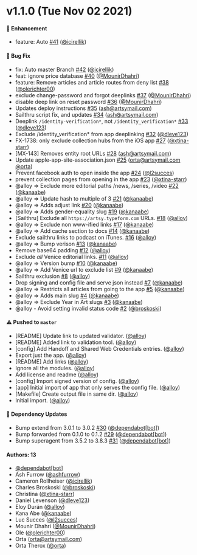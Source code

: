 # v1.1.0 (Tue Nov 02 2021)

#### 🚀  Enhancement

- feature: Auto [#41](https://github.com/artsy/artsy-eigen-web-association/pull/41) ([@icirellik](https://github.com/icirellik))

#### 🐛  Bug Fix

- fix: Auto master Branch [#42](https://github.com/artsy/artsy-eigen-web-association/pull/42) ([@icirellik](https://github.com/icirellik))
- feat: ignore price database [#40](https://github.com/artsy/artsy-eigen-web-association/pull/40) ([@MounirDhahri](https://github.com/MounirDhahri))
- feature: Remove articles and article routes from deny list [#38](https://github.com/artsy/artsy-eigen-web-association/pull/38) ([@olerichter00](https://github.com/olerichter00))
- exclude change-password and forgot deeplinks [#37](https://github.com/artsy/artsy-eigen-web-association/pull/37) ([@MounirDhahri](https://github.com/MounirDhahri))
- disable deep link on reset password [#36](https://github.com/artsy/artsy-eigen-web-association/pull/36) ([@MounirDhahri](https://github.com/MounirDhahri))
- Updates deploy instructions [#35](https://github.com/artsy/artsy-eigen-web-association/pull/35) (ash@artsymail.com)
- Sailthru script fix, and updates [#34](https://github.com/artsy/artsy-eigen-web-association/pull/34) (ash@artsymail.com)
- Deeplink `/identity-verification*`, not `/identity_verification*` [#33](https://github.com/artsy/artsy-eigen-web-association/pull/33) ([@dleve123](https://github.com/dleve123))
- Exclude /identity_verification* from app deeplinking [#32](https://github.com/artsy/artsy-eigen-web-association/pull/32) ([@dleve123](https://github.com/dleve123))
- FX-1738: only exclude collection hubs from the iOS app [#27](https://github.com/artsy/artsy-eigen-web-association/pull/27) ([@xtina-starr](https://github.com/xtina-starr))
- [MX-143] Removes entity root URLs [#28](https://github.com/artsy/artsy-eigen-web-association/pull/28) (ash@artsymail.com)
- Update apple-app-site-association.json [#25](https://github.com/artsy/artsy-eigen-web-association/pull/25) (orta@artsymail.com [@orta](https://github.com/orta))
- Prevent facebook auth to open inside the app [#24](https://github.com/artsy/artsy-eigen-web-association/pull/24) ([@l2succes](https://github.com/l2succes))
- prevent collection pages from opening in the app [#23](https://github.com/artsy/artsy-eigen-web-association/pull/23) ([@xtina-starr](https://github.com/xtina-starr))
- @alloy => Exclude more editorial paths /news, /series, /video [#22](https://github.com/artsy/artsy-eigen-web-association/pull/22) ([@kanaabe](https://github.com/kanaabe))
- @alloy => Update hash to multiple of 3 [#21](https://github.com/artsy/artsy-eigen-web-association/pull/21) ([@kanaabe](https://github.com/kanaabe))
- @alloy => Adds adjust link [#20](https://github.com/artsy/artsy-eigen-web-association/pull/20) ([@kanaabe](https://github.com/kanaabe))
- @alloy => Adds gender-equality slug [#19](https://github.com/artsy/artsy-eigen-web-association/pull/19) ([@kanaabe](https://github.com/kanaabe))
- [Sailthru] Exclude all `https://artsy.typeform.com` URLs. [#18](https://github.com/artsy/artsy-eigen-web-association/pull/18) ([@alloy](https://github.com/alloy))
- @alloy => Exclude non www-ified links [#17](https://github.com/artsy/artsy-eigen-web-association/pull/17) ([@kanaabe](https://github.com/kanaabe))
- @alloy => Add cache section to docs [#14](https://github.com/artsy/artsy-eigen-web-association/pull/14) ([@kanaabe](https://github.com/kanaabe))
- Exclude sailthru links to podcast on iTunes. [#16](https://github.com/artsy/artsy-eigen-web-association/pull/16) ([@alloy](https://github.com/alloy))
- @alloy => Bump verison [#13](https://github.com/artsy/artsy-eigen-web-association/pull/13) ([@kanaabe](https://github.com/kanaabe))
- Remove base64 padding [#12](https://github.com/artsy/artsy-eigen-web-association/pull/12) ([@alloy](https://github.com/alloy))
- Exclude *all* Venice editorial links. [#11](https://github.com/artsy/artsy-eigen-web-association/pull/11) ([@alloy](https://github.com/alloy))
- @alloy => Version bump [#10](https://github.com/artsy/artsy-eigen-web-association/pull/10) ([@kanaabe](https://github.com/kanaabe))
- @alloy => Add Venice url to exclude list [#9](https://github.com/artsy/artsy-eigen-web-association/pull/9) ([@kanaabe](https://github.com/kanaabe))
- Sailthru exclusion [#8](https://github.com/artsy/artsy-eigen-web-association/pull/8) ([@alloy](https://github.com/alloy))
- Drop signing and config file and serve json instead [#7](https://github.com/artsy/artsy-eigen-web-association/pull/7) ([@kanaabe](https://github.com/kanaabe))
- @alloy => Restricts all articles from going to the app [#5](https://github.com/artsy/artsy-eigen-web-association/pull/5) ([@kanaabe](https://github.com/kanaabe))
- @alloy => Adds main slug [#4](https://github.com/artsy/artsy-eigen-web-association/pull/4) ([@kanaabe](https://github.com/kanaabe))
- @alloy => Exclude Year in Art slugs [#3](https://github.com/artsy/artsy-eigen-web-association/pull/3) ([@kanaabe](https://github.com/kanaabe))
- @alloy - Avoid setting invalid status code [#2](https://github.com/artsy/artsy-eigen-web-association/pull/2) ([@broskoski](https://github.com/broskoski))

#### ⚠️ Pushed to `master`

- [README] Update link to updated validator. ([@alloy](https://github.com/alloy))
- [README] Added link to validation tool. ([@alloy](https://github.com/alloy))
- [config] Add Handoff and Shared Web Credentials entries. ([@alloy](https://github.com/alloy))
- Export just the app. ([@alloy](https://github.com/alloy))
- [README] Add links ([@alloy](https://github.com/alloy))
- Ignore all the modules. ([@alloy](https://github.com/alloy))
- Add license and readme ([@alloy](https://github.com/alloy))
- [config] Import signed version of config. ([@alloy](https://github.com/alloy))
- [app] Initial import of app that only serves the config file. ([@alloy](https://github.com/alloy))
- [Makefile] Create output file in same dir. ([@alloy](https://github.com/alloy))
- Initial import. ([@alloy](https://github.com/alloy))

#### 🔩 Dependency Updates

- Bump extend from 3.0.1 to 3.0.2 [#30](https://github.com/artsy/artsy-eigen-web-association/pull/30) ([@dependabot[bot]](https://github.com/dependabot[bot]))
- Bump forwarded from 0.1.0 to 0.1.2 [#29](https://github.com/artsy/artsy-eigen-web-association/pull/29) ([@dependabot[bot]](https://github.com/dependabot[bot]))
- Bump superagent from 3.5.2 to 3.8.3 [#31](https://github.com/artsy/artsy-eigen-web-association/pull/31) ([@dependabot[bot]](https://github.com/dependabot[bot]))

#### Authors: 13

- [@dependabot[bot]](https://github.com/dependabot[bot])
- Ash Furrow ([@ashfurrow](https://github.com/ashfurrow))
- Cameron Rollheiser ([@icirellik](https://github.com/icirellik))
- Charles Broskoski ([@broskoski](https://github.com/broskoski))
- Christina ([@xtina-starr](https://github.com/xtina-starr))
- Daniel Levenson ([@dleve123](https://github.com/dleve123))
- Eloy Durán ([@alloy](https://github.com/alloy))
- Kana Abe ([@kanaabe](https://github.com/kanaabe))
- Luc Succes ([@l2succes](https://github.com/l2succes))
- Mounir Dhahri ([@MounirDhahri](https://github.com/MounirDhahri))
- Ole ([@olerichter00](https://github.com/olerichter00))
- Orta (orta@artsymail.com)
- Orta Therox ([@orta](https://github.com/orta))
